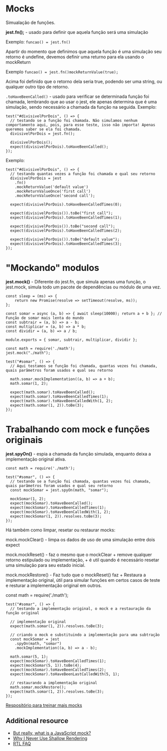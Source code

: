 # Mocks

Simualação de funções.

**jest.fn();** - usado para definir que aquela função será uma simulação

Exemplo:
`funcao() = jest.fn()`

Apartir do momento que definimos que aquela função é uma simulação seu retorno é undefine, devemos definir uma returno para ela usando o mockReturn

Exemplo
  `funcao() = jest.fn()mockReturnValue(true);`

  Acima foi definido que o retorno dela seria true, podendo ser uma string, ou qualquer outro tipo de retorno.

`.toHaveBeenCalled()` - usado para verificar se determinada função foi chamada, lembrando que ao usar o jest, ele apenas determina que é uma simulação, sendo necessário a chamada da função na seguida.
Exemplo:

```
test("#divisivelPorDois", () => {
  // testando se a função foi chamada. Não simulamos nenhum comportamento aqui, pois, para esse teste, isso não importa! Apenas queremos saber se ela foi chamada.
  divisivelPorDois = jest.fn();

  divisivelPorDois();
  expect(divisivelPorDois).toHaveBeenCalled();
});
```

Exemplo:
```
test("#divisivelPorDois", () => {
  // testando quantas vezes a função foi chamada e qual seu retorno
  divisivelPorDois = jest
    .fn()
    .mockReturnValue('default value')
    .mockReturnValueOnce('first call')
    .mockReturnValueOnce('second call');

  expect(divisivelPorDois).toHaveBeenCalledTimes(0);

  expect(divisivelPorDois()).toBe("first call");
  expect(divisivelPorDois).toHaveBeenCalledTimes(1);

  expect(divisivelPorDois()).toBe("second call");
  expect(divisivelPorDois).toHaveBeenCalledTimes(2);

  expect(divisivelPorDois()).toBe("default value");
  expect(divisivelPorDois).toHaveBeenCalledTimes(3);
});
```

# "Mockando" modulos

**jest.mock()** - Diferente do jest.fn, que simula apenas uma função, o jest.mock, simula todo um pacote de dependências ou módulo de uma vez.

```
const sleep = (ms) => {
    return new Promise(resolve => setTimeout(resolve, ms));
};

const somar = async (a, b) => { await sleep(10000); return a + b }; // Função de somar mais lenta do mundo
const subtrair = (a, b) => a - b;
const multiplicar = (a, b) => a * b;
const dividir = (a, b) => a / b;

module.exports = { somar, subtrair, multiplicar, dividir };
```
```
const math = require('./math');
jest.mock("./math");

test("#somar", () => {
  // Aqui testamos se função foi chamada, quantas vezes foi chamada, quais parâmetros foram usados e qual seu retorno

  math.somar.mockImplementation((a, b) => a + b);
  math.somar(1, 2);

  expect(math.somar).toHaveBeenCalled();
  expect(math.somar).toHaveBeenCalledTimes(1);
  expect(math.somar).toHaveBeenCalledWith(1, 2);
  expect(math.somar(1, 2)).toBe(3);
});
```
# Trabalhando com mock e funções originais

**jest.spyOn()** - espia a chamada da função simulada, enquanto deixa a implementação original ativa.

```
const math = require('./math');

test("#somar", () => {
  // testando se a função foi chamada, quantas vezes foi chamada, quais parâmetros foram usados e qual seu retorno
  const mockSomar = jest.spyOn(math, "somar");

  mockSomar(1, 2);
  expect(mockSomar).toHaveBeenCalled();
  expect(mockSomar).toHaveBeenCalledTimes(1);
  expect(mockSomar).toHaveBeenCalledWith(1, 2);
  expect(mockSomar(1, 2)).resolves.toBe(3);
});
```

Há também como limpar, resetar ou restaurar mocks:

mock.mockClear() - limpa os dados de uso de uma simulação entre dois expect

mock.mockReset() - faz o mesmo que o mockClear + remove qualquer retorno estipulado ou implementação, + é util quando é necessário resetar uma simulação para seu estado inicial.

mock.mockRestore() - Faz tudo que o mockReset() faz + Restaura a implementação original, útil para simular funções em certos casos de teste e resturar a implementação original em outros.

const math = require('./math');
```
test("#somar", () => {
  // testando a implementação original, o mock e a restauração da função original

  // implementação original
  expect(math.somar(1, 2)).resolves.toBe(3);

  // criando o mock e substituindo a implementação para uma subtração
  const mockSomar = jest
    .spyOn(math, "somar")
    .mockImplementation((a, b) => a - b);

  math.somar(5, 1);
  expect(mockSomar).toHaveBeenCalledTimes(1);
  expect(mockSomar(5, 1)).toBe(4);
  expect(mockSomar).toHaveBeenCalledTimes(2);
  expect(mockSomar).toHaveBeenLastCalledWith(5, 1);

  // restaurando a implementação original
  math.somar.mockRestore();
  expect(math.somar(1, 2)).resolves.toBe(3);
});
```

[Respositório para treinar mais mocks](https://github.com/davidrogger/exercise-digimon-finders)


## Additional resource

- [But really, what is a JavaScript mock?](https://kentcdodds.com/blog/but-really-what-is-a-javascript-mock)
- [Why I Never Use Shallow Rendering](https://kentcdodds.com/blog/why-i-never-use-shallow-rendering)
- [RTL FAQ](https://testing-library.com/docs/react-testing-library/faq)
